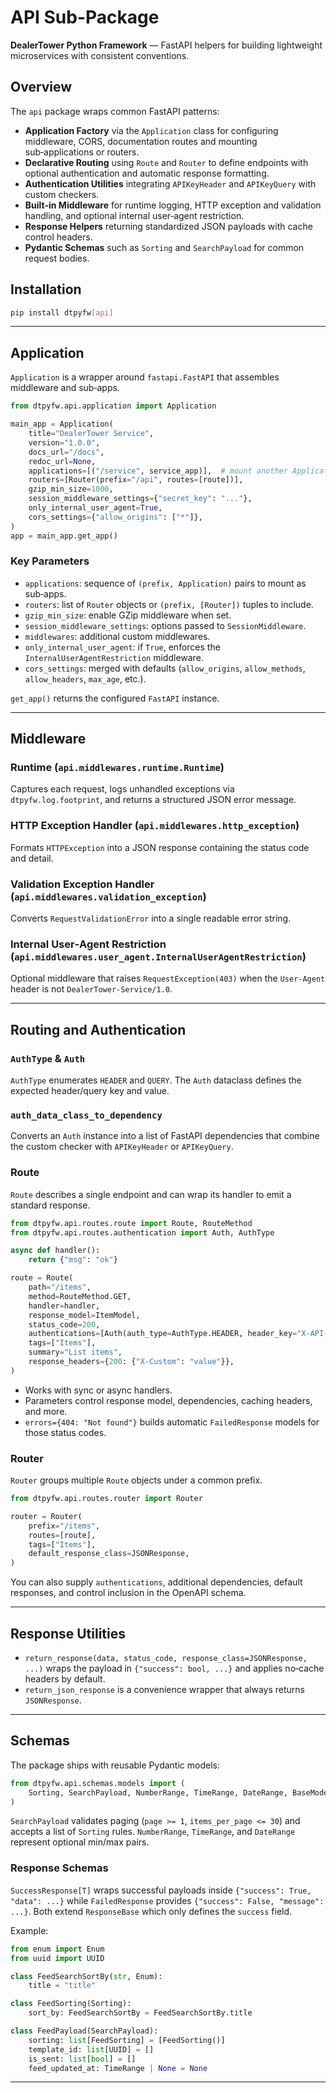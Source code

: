 # API Sub-Package

**DealerTower Python Framework** — FastAPI helpers for building lightweight microservices with consistent conventions.

## Overview

The `api` package wraps common FastAPI patterns:

- **Application Factory** via the `Application` class for configuring middleware, CORS, documentation routes and mounting sub‑applications or routers.
- **Declarative Routing** using `Route` and `Router` to define endpoints with optional authentication and automatic response formatting.
- **Authentication Utilities** integrating `APIKeyHeader` and `APIKeyQuery` with custom checkers.
- **Built‑in Middleware** for runtime logging, HTTP exception and validation handling, and optional internal user‑agent restriction.
- **Response Helpers** returning standardized JSON payloads with cache control headers.
- **Pydantic Schemas** such as `Sorting` and `SearchPayload` for common request bodies.

## Installation

```bash
pip install dtpyfw[api]
```

---

## Application

`Application` is a wrapper around `fastapi.FastAPI` that assembles middleware and sub‑apps.

```python
from dtpyfw.api.application import Application

main_app = Application(
    title="DealerTower Service",
    version="1.0.0",
    docs_url="/docs",
    redoc_url=None,
    applications=[("/service", service_app)],  # mount another Application
    routers=[Router(prefix="/api", routes=[route])],
    gzip_min_size=1000,
    session_middleware_settings={"secret_key": "..."},
    only_internal_user_agent=True,
    cors_settings={"allow_origins": ["*"]},
)
app = main_app.get_app()
```

### Key Parameters

- `applications`: sequence of `(prefix, Application)` pairs to mount as sub‑apps.
- `routers`: list of `Router` objects or `(prefix, [Router])` tuples to include.
- `gzip_min_size`: enable GZip middleware when set.
- `session_middleware_settings`: options passed to `SessionMiddleware`.
- `middlewares`: additional custom middlewares.
- `only_internal_user_agent`: if `True`, enforces the `InternalUserAgentRestriction` middleware.
- `cors_settings`: merged with defaults (`allow_origins`, `allow_methods`, `allow_headers`, `max_age`, etc.).

`get_app()` returns the configured `FastAPI` instance.

---

## Middleware

### Runtime (`api.middlewares.runtime.Runtime`)
Captures each request, logs unhandled exceptions via `dtpyfw.log.footprint`, and returns a structured JSON error message.

### HTTP Exception Handler (`api.middlewares.http_exception`)
Formats `HTTPException` into a JSON response containing the status code and detail.

### Validation Exception Handler (`api.middlewares.validation_exception`)
Converts `RequestValidationError` into a single readable error string.

### Internal User‑Agent Restriction (`api.middlewares.user_agent.InternalUserAgentRestriction`)
Optional middleware that raises `RequestException(403)` when the `User-Agent` header is not `DealerTower-Service/1.0`.

---

## Routing and Authentication

### `AuthType` & `Auth`
`AuthType` enumerates `HEADER` and `QUERY`. The `Auth` dataclass defines the expected header/query key and value.

### `auth_data_class_to_dependency`
Converts an `Auth` instance into a list of FastAPI dependencies that combine the custom checker with `APIKeyHeader` or `APIKeyQuery`.

### Route
`Route` describes a single endpoint and can wrap its handler to emit a standard response.

```python
from dtpyfw.api.routes.route import Route, RouteMethod
from dtpyfw.api.routes.authentication import Auth, AuthType

async def handler():
    return {"msg": "ok"}

route = Route(
    path="/items",
    method=RouteMethod.GET,
    handler=handler,
    response_model=ItemModel,
    status_code=200,
    authentications=[Auth(auth_type=AuthType.HEADER, header_key="X-API-KEY", real_value="secret")],
    tags=["Items"],
    summary="List items",
    response_headers={200: {"X-Custom": "value"}},
)
```

- Works with sync or async handlers.
- Parameters control response model, dependencies, caching headers, and more.
- `errors={404: "Not found"}` builds automatic `FailedResponse` models for those status codes.

### Router
`Router` groups multiple `Route` objects under a common prefix.

```python
from dtpyfw.api.routes.router import Router

router = Router(
    prefix="/items",
    routes=[route],
    tags=["Items"],
    default_response_class=JSONResponse,
)
```

You can also supply `authentications`, additional dependencies, default responses, and control inclusion in the OpenAPI schema.

---

## Response Utilities

- `return_response(data, status_code, response_class=JSONResponse, ...)` wraps the payload in `{"success": bool, ...}` and applies no‑cache headers by default.
- `return_json_response` is a convenience wrapper that always returns `JSONResponse`.

---

## Schemas

The package ships with reusable Pydantic models:

```python
from dtpyfw.api.schemas.models import (
    Sorting, SearchPayload, NumberRange, TimeRange, DateRange, BaseModelEnumValue
)
```

`SearchPayload` validates paging (`page >= 1`, `items_per_page <= 30`) and accepts a list of `Sorting` rules. `NumberRange`, `TimeRange`, and `DateRange` represent optional min/max pairs.

### Response Schemas

``SuccessResponse[T]`` wraps successful payloads inside ``{"success": True, "data": ...}`` while ``FailedResponse`` provides ``{"success": False, "message": ...}``. Both extend ``ResponseBase`` which only defines the ``success`` field.

Example:

```python
from enum import Enum
from uuid import UUID

class FeedSearchSortBy(str, Enum):
    title = "title"

class FeedSorting(Sorting):
    sort_by: FeedSearchSortBy = FeedSearchSortBy.title

class FeedPayload(SearchPayload):
    sorting: list[FeedSorting] = [FeedSorting()]
    template_id: list[UUID] = []
    is_sent: list[bool] = []
    feed_updated_at: TimeRange | None = None
```

---
